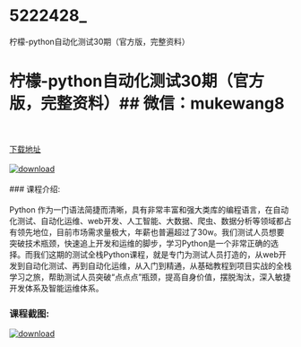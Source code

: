 # 5222428_
柠檬-python自动化测试30期（官方版，完整资料）
# 柠檬-python自动化测试30期（官方版，完整资料）## 微信：mukewang8
<br/></br>[下载地址](http://www.36tz.cn/article/5222428 "下载地址")
<br/></br>[![download](http://36tz.cn/muke_img/2021_03_1-23-300x181.png "下载地址")](http://www.36tz.cn/article/5222428 "下载地址")
<br/></br>### 课程介绍:<br/></br>Python 作为一门语法简捷而清晰，具有非常丰富和强大类库的编程语言，在自动化测试、自动化运维、web开发、人工智能、大数据、爬虫、数据分析等领域都占有领先地位，目前市场需求量极大，年薪也普遍超过了30w。我们测试人员想要突破技术瓶颈，快速追上开发和运维的脚步，学习Python是一个非常正确的选择。而我们这期的测试全栈Python课程，就是专门为测试人员打造的，从web开发到自动化测试、再到自动化运维，从入门到精通，从基础教程到项目实战的全栈学习之旅，帮助测试人员突破“点点点”瓶颈，提高自身价值，摆脱淘汰，深入敏捷开发体系及智能运维体系。

### 课程截图:
[![download](http://36tz.cn/muke_img/2022_01_2-32.png "下载地址")](http://www.36tz.cn/article/5222428 "下载地址")
